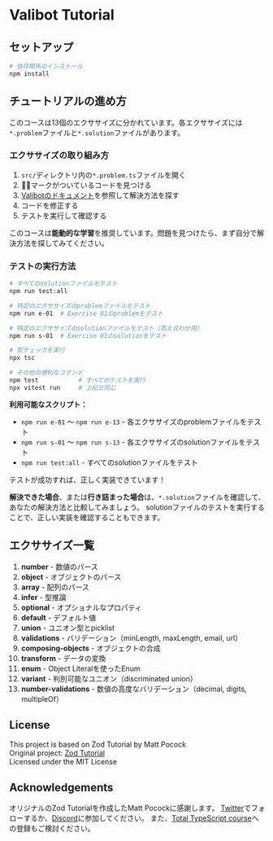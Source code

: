 # Valibot Tutorial

## セットアップ

```sh
# 依存関係のインストール
npm install
```

## チュートリアルの進め方

このコースは13個のエクササイズに分かれています。各エクササイズには`*.problem`ファイルと`*.solution`ファイルがあります。

### エクササイズの取り組み方

1. `src/`ディレクトリ内の`*.problem.ts`ファイルを開く
2. 🕵️‍♂️マークがついているコードを見つける
3. [Valibotのドキュメント](https://valibot.dev/)を参照して解決方法を探す
4. コードを修正する
5. テストを実行して確認する

このコースは**能動的な学習**を推奨しています。問題を見つけたら、まず自分で解決方法を探してみてください。

### テストの実行方法

```sh
# すべてのsolutionファイルをテスト
npm run test:all

# 特定のエクササイズのproblemファイルをテスト
npm run e-01  # Exercise 01のproblemをテスト

# 特定のエクササイズのsolutionファイルをテスト（答え合わせ用）
npm run s-01  # Exercise 01のsolutionをテスト

# 型チェックを実行
npx tsc

# その他の便利なコマンド
npm test           # すべてのテストを実行
npx vitest run     # 上記と同じ
```

**利用可能なスクリプト：**

- `npm run e-01` 〜 `npm run e-13` - 各エクササイズのproblemファイルをテスト
- `npm run s-01` 〜 `npm run s-13` - 各エクササイズのsolutionファイルをテスト
- `npm run test:all` - すべてのsolutionファイルをテスト

テストが成功すれば、正しく実装できています！

**解決できた場合**、または**行き詰まった場合**は、`*.solution`ファイルを確認して、あなたの解決方法と比較してみましょう。
solutionファイルのテストを実行することで、正しい実装を確認することもできます。

## エクササイズ一覧

1. **number** - 数値のパース
2. **object** - オブジェクトのパース
3. **array** - 配列のパース
4. **infer** - 型推論
5. **optional** - オプショナルなプロパティ
6. **default** - デフォルト値
7. **union** - ユニオン型とpicklist
8. **validations** - バリデーション（minLength, maxLength, email, url）
9. **composing-objects** - オブジェクトの合成
10. **transform** - データの変換
11. **enum** - Object Literalを使ったEnum
12. **variant** - 判別可能なユニオン（discriminated union）
13. **number-validations** - 数値の高度なバリデーション（decimal, digits, multipleOf）

## License

This project is based on Zod Tutorial by Matt Pocock  
Original project: [Zod Tutorial](https://github.com/total-typescript/zod-tutorial)  
Licensed under the MIT License

## Acknowledgements

オリジナルのZod Tutorialを作成したMatt Pocockに感謝します。
[Twitter](https://twitter.com/mattpocockuk)でフォローするか、[Discord](https://discord.gg/8S5ujhfTB3)に参加してください。
また、[Total TypeScript course](https://totaltypescript.com)への登録もご検討ください。
